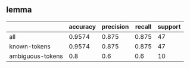 
## lemma

|                  | accuracy | precision | recall | support |
|------------------|----------|-----------|--------|---------|
| all              | 0.9574   | 0.875     | 0.875  | 47      |
| known-tokens     | 0.9574   | 0.875     | 0.875  | 47      |
| ambiguous-tokens | 0.8      | 0.6       | 0.6    | 10      |


